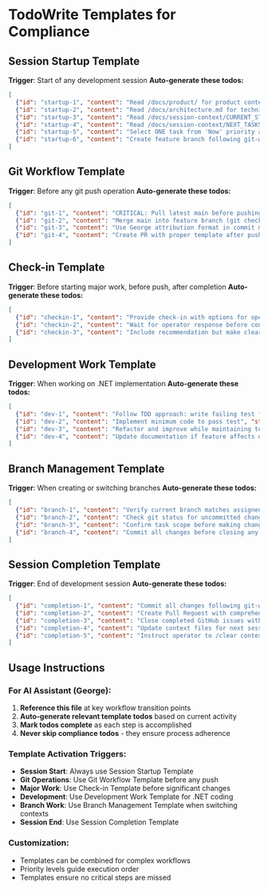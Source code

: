 # TodoWrite Templates for Compliance

## Session Startup Template
**Trigger**: Start of any development session
**Auto-generate these todos:**
```json
[
  {"id": "startup-1", "content": "Read /docs/product/ for product context", "status": "pending", "priority": "high"},
  {"id": "startup-2", "content": "Read /docs/architecture.md for technical overview", "status": "pending", "priority": "high"}, 
  {"id": "startup-3", "content": "Read /docs/session-context/CURRENT_STATE.md for progress", "status": "pending", "priority": "high"},
  {"id": "startup-4", "content": "Read /docs/session-context/NEXT_TASKS.md for work queue", "status": "pending", "priority": "high"},
  {"id": "startup-5", "content": "Select ONE task from 'Now' priority and assign to self", "status": "pending", "priority": "high"},
  {"id": "startup-6", "content": "Create feature branch following git-workflow.md rules", "status": "pending", "priority": "high"}
]
```

## Git Workflow Template  
**Trigger**: Before any git push operation
**Auto-generate these todos:**
```json
[
  {"id": "git-1", "content": "CRITICAL: Pull latest main before pushing (git checkout main && git pull origin main)", "status": "pending", "priority": "high"},
  {"id": "git-2", "content": "Merge main into feature branch (git checkout feature/branch && git merge main)", "status": "pending", "priority": "high"},
  {"id": "git-3", "content": "Use George attribution format in commit message", "status": "pending", "priority": "medium"},
  {"id": "git-4", "content": "Create PR with proper template after push", "status": "pending", "priority": "medium"}
]
```

## Check-in Template
**Trigger**: Before starting major work, before push, after completion
**Auto-generate these todos:**
```json
[
  {"id": "checkin-1", "content": "Provide check-in with options for operator before proceeding", "status": "pending", "priority": "high"},
  {"id": "checkin-2", "content": "Wait for operator response before continuing", "status": "pending", "priority": "high"},
  {"id": "checkin-3", "content": "Include recommendation but make clear operator decides", "status": "pending", "priority": "medium"}
]
```

## Development Work Template
**Trigger**: When working on .NET implementation
**Auto-generate these todos:**
```json
[
  {"id": "dev-1", "content": "Follow TDD approach: write failing test first", "status": "pending", "priority": "high"},
  {"id": "dev-2", "content": "Implement minimum code to pass test", "status": "pending", "priority": "high"},
  {"id": "dev-3", "content": "Refactor and improve while maintaining tests", "status": "pending", "priority": "medium"},
  {"id": "dev-4", "content": "Update documentation if feature affects user/developer workflows", "status": "pending", "priority": "medium"}
]
```

## Branch Management Template
**Trigger**: When creating or switching branches
**Auto-generate these todos:**
```json
[
  {"id": "branch-1", "content": "Verify current branch matches assigned task", "status": "pending", "priority": "high"},
  {"id": "branch-2", "content": "Check git status for uncommitted changes before branch operations", "status": "pending", "priority": "high"},
  {"id": "branch-3", "content": "Confirm task scope before making changes beyond original files", "status": "pending", "priority": "medium"},
  {"id": "branch-4", "content": "Commit all changes before closing any GitHub issues", "status": "pending", "priority": "high"}
]
```

## Session Completion Template
**Trigger**: End of development session
**Auto-generate these todos:**
```json
[
  {"id": "completion-1", "content": "Commit all changes following git-workflow.md", "status": "pending", "priority": "high"},
  {"id": "completion-2", "content": "Create Pull Request with comprehensive description", "status": "pending", "priority": "high"},
  {"id": "completion-3", "content": "Close completed GitHub issues with completion comments", "status": "pending", "priority": "medium"},
  {"id": "completion-4", "content": "Update context files for next session", "status": "pending", "priority": "medium"},
  {"id": "completion-5", "content": "Instruct operator to /clear context", "status": "pending", "priority": "high"}
]
```

## Usage Instructions

### For AI Assistant (George):
1. **Reference this file** at key workflow transition points
2. **Auto-generate relevant template todos** based on current activity
3. **Mark todos complete** as each step is accomplished
4. **Never skip compliance todos** - they ensure process adherence

### Template Activation Triggers:
- **Session Start**: Always use Session Startup Template
- **Git Operations**: Use Git Workflow Template before any push
- **Major Work**: Use Check-in Template before significant changes
- **Development**: Use Development Work Template for .NET coding
- **Branch Work**: Use Branch Management Template when switching contexts
- **Session End**: Use Session Completion Template

### Customization:
- Templates can be combined for complex workflows
- Priority levels guide execution order
- Templates ensure no critical steps are missed